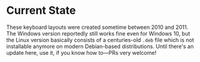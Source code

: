 # Current State

These keyboard layouts were created sometime between 2010 and 2011. The Windows version reportedly still works fine even for Windows 10, but the Linux version basically consists of a centuries-old `.deb` file which is not installable anymore on modern Debian-based distributions. Until there's an update here, use it, if you know how to—PRs very welcome!
